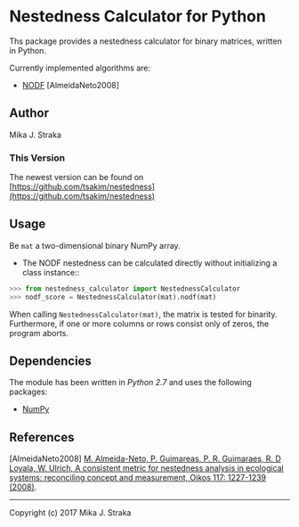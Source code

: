 # Nestedness Calculator for Python
Ths package provides a nestedness calculator for binary matrices, written in 
Python. 

Currently implemented algorithms are:

* [NODF](http://dx.doi.org/10.1111/j.0030-1299.2008.16644.x) \[AlmeidaNeto2008]

## Author
Mika J. Straka

### This Version
The newest version can be found on
[https://github.com/tsakim/nestedness](https://github.com/tsakim/nestedness)

## Usage
Be ``mat`` a two-dimensional binary NumPy array.

* The NODF nestedness can be calculated directly without initializing a class instance::
```python
>>> from nestedness_calculator import NestednessCalculator
>>> nodf_score = NestednessCalculator(mat).nodf(mat)
```

When calling ``NestednessCalculator(mat)``, the matrix is tested for
binarity. Furthermore, if one or more columns or rows consist only of zeros,
the program aborts.

## Dependencies
The module has been written in *Python 2.7* and uses the following packages:
* [NumPy](http://www.numpy.org/)

## References

\[AlmeidaNeto2008\] [M. Almeida-Neto, P. Guimareas, P. R. Guimaraes, R. D Loyala, W. Ulrich, A consistent metric for nestedness analysis in ecological systems: reconciling concept and measurement, Oikos 117: 1227-1239 (2008)](http://dx.doi.org/10.1111/j.0030-1299.2008.16644.x).

---
Copyright (c) 2017 Mika J. Straka 
